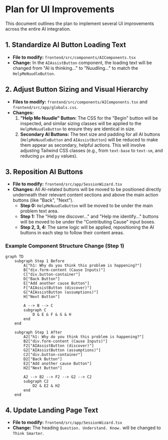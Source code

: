 # Plan for UI Improvements

This document outlines the plan to implement several UI improvements across the entire AI integration.

## 1. Standardize AI Button Loading Text

-   **File to modify:** `frontend/src/components/AIComponents.tsx`
-   **Change:** In the `AIAssistButton` component, the loading text will be changed from "AI is thinking..." to "Nuudling..." to match the `HelpMeNuudleButton`.

## 2. Adjust Button Sizing and Visual Hierarchy

-   **Files to modify:** `frontend/src/components/AIComponents.tsx` and `frontend/src/app/globals.css`.
-   **Changes:**
    1.  **"Help Me Nuudle" Button:** The CSS for the "Begin" button will be inspected, and similar sizing classes will be applied to the `HelpMeNuudleButton` to ensure they are identical in size.
    2.  **Secondary AI Buttons:** The text size and padding for all AI buttons (`HelpMeNuudleButton` and `AIAssistButton`) will be reduced to make them appear as secondary, helpful actions. This will involve adjusting Tailwind CSS classes (e.g., from `text-base` to `text-sm`, and reducing `px` and `py` values).

## 3. Reposition AI Buttons

-   **File to modify:** `frontend/src/app/SessionWizard.tsx`
-   **Changes:** All AI-related buttons will be moved to be positioned directly underneath their relevant content sections and above the main action buttons (like "Back", "Next").
    -   **Step 0:** `HelpMeNuudleButton` will be moved to be under the main problem text area.
    -   **Step 1:** The "Help me discover..." and "Help me identify..." buttons will be moved to be under the "Contributing Cause" input boxes.
    -   **Step 2, 3, 4:** The same logic will be applied, repositioning the AI buttons in each step to follow their content areas.

### Example Component Structure Change (Step 1)

```mermaid
graph TD
    subgraph Step 1 Before
        A["h1: Why do you think this problem is happening?"]
        B["div.form-content (Cause Inputs)"]
        C["div.button-container"]
        D["Back Button"]
        E["Add another cause Button"]
        F["AIAssistButton (discover)"]
        G["AIAssistButton (assumptions)"]
        H["Next Button"]

        A --> B --> C
        subgraph C
            D & E & F & G & H
        end
    end

    subgraph Step 1 After
        A2["h1: Why do you think this problem is happening?"]
        B2["div.form-content (Cause Inputs)"]
        F2["AIAssistButton (discover)"]
        G2["AIAssistButton (assumptions)"]
        C2["div.button-container"]
        D2["Back Button"]
        E2["Add another cause Button"]
        H2["Next Button"]

        A2 --> B2 --> F2 --> G2 --> C2
        subgraph C2
            D2 & E2 & H2
        end
    end
```

## 4. Update Landing Page Text

-   **File to modify:** `frontend/src/app/SessionWizard.tsx`
-   **Change:** The heading `Question. Understand. Know.` will be changed to `Think Smarter`.